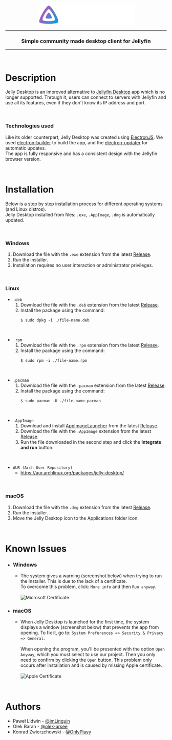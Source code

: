 <p align="center"><img src="images/logo.svg" width="300"></p>

---

<h3 align="center">Simple community made desktop client for Jellyfin</h3>

---

<br>

# **Description**

Jelly Desktop is an improved alternative to [Jellyfin Desktop](https://github.com/jellyfin-archive/jellyfin-desktop) app which is no longer supported. Through it, users can connect to servers with Jellyfin and use all its features, even if they don't know its IP address and port.

<br>

### **Technologies used**
Like its older counterpart, Jelly Desktop was created using [ElectronJS](https://www.electronjs.org/). We used [electron-builder](https://www.npmjs.com/package/electron-builder) to build the app, and the [electron-updater](https://www.npmjs.com/package/electron-updater) for automatic updates.
<br>
The app is fully responsive and has a consistent design with the Jellyfin browser version.

<br>

# **Installation**

Below is a step by step installation process for different operating systems (and Linux distros). <br>
Jelly Desktop installed from files: `.exe`, `.AppImage`, `.dmg` is automatically updated.

<br>

### **Windows**
1. Download the file with the `.exe` extension from the latest [Release](https://github.com/imLinguin/jelly-desktop/releases/latest).
2. Run the installer.
3. Installation requires no user interaction or administrator privileges.

<br>

### **Linux**
- `.deb`
  1. Download the file with the `.deb` extension from the latest [Release](https://github.com/imLinguin/jelly-desktop/releases/latest).
  2. Install the package using the command:
     ```
     $ sudo dpkg -i ./file-name.deb
     ```

<br>

- `.rpm`
  1. Download the file with the `.rpm` extension from the latest [Release](https://github.com/imLinguin/jelly-desktop/releases/latest).
  2. Install the package using the command:
     ```
     $ sudo rpm -i ./file-name.rpm
     ```

<br>

- `.pacman`
  1. Download the file with the `.pacman` extension from the latest [Release](https://github.com/imLinguin/jelly-desktop/releases/latest).
  2. Install the package using the command:
     ```
     $ sudo pacman -U ./file-name.pacman
     ```

<br>

- `.AppImage`
  1. Download and install [AppImageLauncher](https://github.com/TheAssassin/AppImageLauncher) from the latest [Release](https://github.com/TheAssassin/AppImageLauncher/releases/latest).
  2. Download the file with the `.AppImage` extension from the latest [Release](https://github.com/imLinguin/jelly-desktop/releases/latest).
  3. Run the file downloaded in the second step and click the **Integrate and run** button.

<br>

- `AUR (Arch User Repository)`
  - https://aur.archlinux.org/packages/jelly-desktop/

<br>

### **macOS**
1. Download the file with the `.dmg` extension from the latest [Release](https://github.com/imLinguin/jelly-desktop/releases/latest).
2. Run the installer.
3. Move the Jelly Desktop icon to the Applications folder icon.

<br>

# **Known Issues**
- ### **Windows**
  - The system gives a warning (screenshot below) when trying to run the installer. This is due to the lack of a certificate.
    <br>
    To overcome this problem, click: `More info` and then `Run anyway`. <br><br>
    ![Microsoft Certificate](https://user-images.githubusercontent.com/74045117/129968736-fa7d7e55-2cbc-4f4b-a383-fc304851c877.png)

- ### **macOS**
  - When Jelly Desktop is launched for the first time, the system displays a window (screenshot below) that prevents the app from opening. To fix it, go to: `System Preferences => Security & Privacy => General`. <br><br>
    When opening the program, you'll be presented with the option `Open Anyway`, which you must select to use our project. Then you only need to confirm by clicking the `Open` button. This problem only occurs after installation and is caused by missing Apple certificate. <br><br>
    ![Apple Certificate](https://user-images.githubusercontent.com/74045117/129964298-31f34cd3-1e09-491e-9fc0-5f50db0b0527.png)

<br>

# **Authors**
- Paweł Lidwin - [@imLinguin](https://github.com/imLinguin)
- Olek Baran - [@olek-arsee](https://github.com/olek-arsee)
- Konrad Zwierzchowski - [@OnlyPlayy](https://github.com/OnlyPlayy)

